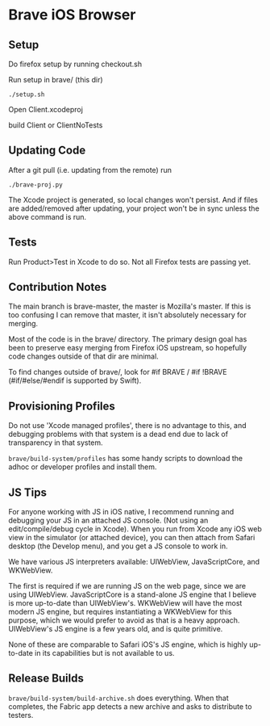 # Brave iOS Browser 

## Setup

Do firefox setup by running checkout.sh

Run setup in brave/ (this dir)
```
./setup.sh
```

Open Client.xcodeproj

build Client or ClientNoTests

## Updating Code 

After a git pull (i.e. updating from the remote) run

``` ./brave-proj.py ```

The Xcode project is generated, so local changes won't persist. And if files are added/removed after updating, your project won't be in sync unless the above command is run. 

## Tests

Run Product>Test in Xcode to do so. Not all Firefox tests are passing yet.

## Contribution Notes

The main branch is brave-master, the master is Mozilla's master. If this is too confusing I can remove that master, it isn't absolutely necessary for merging.

Most of the code is in the brave/ directory. The primary design goal has been to preserve easy merging from Firefox iOS upstream, so hopefully code changes outside of that dir are minimal.

To find changes outside of brave/, look for #if BRAVE / #if !BRAVE (#if/#else/#endif is supported by Swift).

## Provisioning Profiles

Do not use 'Xcode managed profiles', there is no advantage to this, and debugging problems with that system is a dead end due to lack of transparency in that system. 

```brave/build-system/profiles``` has some handy scripts to download the adhoc or developer profiles and install them.

## JS Tips

For anyone working with JS in iOS native, I recommend running and debugging your JS in an attached JS console. (Not using an edit/compile/debug cycle in Xcode). When you run from Xcode any iOS web view in the simulator (or attached device), you can then attach from Safari desktop (the Develop menu), and you get a JS console to work in. 

We have various JS interpreters available: UIWebView, JavaScriptCore, and WKWebView.

The first is required if we are running JS on the web page, since we are using UIWebView. JavaScriptCore is a stand-alone JS engine that I believe is more up-to-date than UIWebView's. WKWebView will have the most modern JS engine, but requires instantiating a WKWebView for this purpose, which we would prefer to avoid as that is a heavy approach. UIWebView's JS engine is a few years old, and is quite primitive.

None of these are comparable to Safari iOS's JS engine, which is highly up-to-date in its capabilities but is not available to us.

## Release Builds

```brave/build-system/build-archive.sh``` does everything. When that completes, the Fabric app detects a new archive and asks to distribute to testers.

